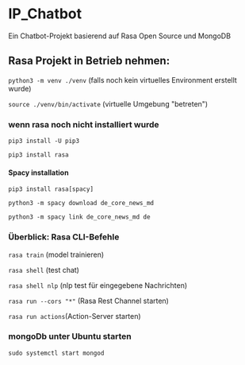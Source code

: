 # IP_Chatbot
Ein Chatbot-Projekt basierend auf Rasa Open Source und MongoDB

## Rasa Projekt in Betrieb nehmen:

`python3 -m venv ./venv` (falls noch kein virtuelles Environment erstellt wurde)

`source ./venv/bin/activate` (virtuelle Umgebung "betreten")


### wenn rasa noch nicht installiert wurde

`pip3 install -U pip3`

`pip3 install rasa`


#### Spacy installation

`pip3 install rasa[spacy]`

`python3 -m spacy download de_core_news_md`

 `python3 -m spacy link de_core_news_md de`


### Überblick: Rasa CLI-Befehle

`rasa train` (model trainieren)

`rasa shell` (test chat)

`rasa shell nlp` (nlp test für eingegebene Nachrichten)

`rasa run --cors "*"` (Rasa Rest Channel starten)

`rasa run actions`(Action-Server starten)

### mongoDb unter Ubuntu starten

`sudo systemctl start mongod`
